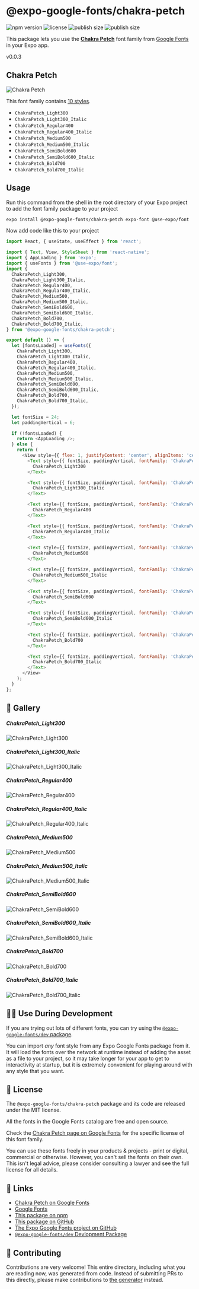 # @expo-google-fonts/chakra-petch

![npm version](https://flat.badgen.net/npm/v/@expo-google-fonts/chakra-petch)
![license](https://flat.badgen.net/github/license/expo/google-fonts)
![publish size](https://flat.badgen.net/packagephobia/install/@expo-google-fonts/chakra-petch)
![publish size](https://flat.badgen.net/packagephobia/publish/@expo-google-fonts/chakra-petch)

This package lets you use the [**Chakra Petch**](https://fonts.google.com/specimen/Chakra+Petch) font family from [Google Fonts](https://fonts.google.com/) in your Expo app.

v0.0.3

## Chakra Petch

![Chakra Petch](./font-family.png)

This font family contains [10 styles](#-gallery).

- `ChakraPetch_Light300`
- `ChakraPetch_Light300_Italic`
- `ChakraPetch_Regular400`
- `ChakraPetch_Regular400_Italic`
- `ChakraPetch_Medium500`
- `ChakraPetch_Medium500_Italic`
- `ChakraPetch_SemiBold600`
- `ChakraPetch_SemiBold600_Italic`
- `ChakraPetch_Bold700`
- `ChakraPetch_Bold700_Italic`

## Usage

Run this command from the shell in the root directory of your Expo project to add the font family package to your project
```sh
expo install @expo-google-fonts/chakra-petch expo-font @use-expo/font
```

Now add code like this to your project
```js
import React, { useState, useEffect } from 'react';

import { Text, View, StyleSheet } from 'react-native';
import { AppLoading } from 'expo';
import { useFonts } from '@use-expo/font';
import {
  ChakraPetch_Light300,
  ChakraPetch_Light300_Italic,
  ChakraPetch_Regular400,
  ChakraPetch_Regular400_Italic,
  ChakraPetch_Medium500,
  ChakraPetch_Medium500_Italic,
  ChakraPetch_SemiBold600,
  ChakraPetch_SemiBold600_Italic,
  ChakraPetch_Bold700,
  ChakraPetch_Bold700_Italic,
} from '@expo-google-fonts/chakra-petch';

export default () => {
  let [fontsLoaded] = useFonts({
    ChakraPetch_Light300,
    ChakraPetch_Light300_Italic,
    ChakraPetch_Regular400,
    ChakraPetch_Regular400_Italic,
    ChakraPetch_Medium500,
    ChakraPetch_Medium500_Italic,
    ChakraPetch_SemiBold600,
    ChakraPetch_SemiBold600_Italic,
    ChakraPetch_Bold700,
    ChakraPetch_Bold700_Italic,
  });

  let fontSize = 24;
  let paddingVertical = 6;

  if (!fontsLoaded) {
    return <AppLoading />;
  } else {
    return (
      <View style={{ flex: 1, justifyContent: 'center', alignItems: 'center' }}>
        <Text style={{ fontSize, paddingVertical, fontFamily: 'ChakraPetch_Light300' }}>
          ChakraPetch_Light300
        </Text>

        <Text style={{ fontSize, paddingVertical, fontFamily: 'ChakraPetch_Light300_Italic' }}>
          ChakraPetch_Light300_Italic
        </Text>

        <Text style={{ fontSize, paddingVertical, fontFamily: 'ChakraPetch_Regular400' }}>
          ChakraPetch_Regular400
        </Text>

        <Text style={{ fontSize, paddingVertical, fontFamily: 'ChakraPetch_Regular400_Italic' }}>
          ChakraPetch_Regular400_Italic
        </Text>

        <Text style={{ fontSize, paddingVertical, fontFamily: 'ChakraPetch_Medium500' }}>
          ChakraPetch_Medium500
        </Text>

        <Text style={{ fontSize, paddingVertical, fontFamily: 'ChakraPetch_Medium500_Italic' }}>
          ChakraPetch_Medium500_Italic
        </Text>

        <Text style={{ fontSize, paddingVertical, fontFamily: 'ChakraPetch_SemiBold600' }}>
          ChakraPetch_SemiBold600
        </Text>

        <Text style={{ fontSize, paddingVertical, fontFamily: 'ChakraPetch_SemiBold600_Italic' }}>
          ChakraPetch_SemiBold600_Italic
        </Text>

        <Text style={{ fontSize, paddingVertical, fontFamily: 'ChakraPetch_Bold700' }}>
          ChakraPetch_Bold700
        </Text>

        <Text style={{ fontSize, paddingVertical, fontFamily: 'ChakraPetch_Bold700_Italic' }}>
          ChakraPetch_Bold700_Italic
        </Text>
      </View>
    );
  }
};

```

## 🔡 Gallery

##### ChakraPetch_Light300
![ChakraPetch_Light300](./ecaf4ae2d67c61e2a3fa8df13a271ccea00d43000ba74107e7bfda439f60b1d2.ttf.png)

##### ChakraPetch_Light300_Italic
![ChakraPetch_Light300_Italic](./020376f9083d9c7e6f32ecb879dee72b6fadef64ea9a3df0bd01d4952a06f1aa.ttf.png)

##### ChakraPetch_Regular400
![ChakraPetch_Regular400](./6854c9992a9a1345525235ab8e75582a0f6f3f828c37e4720a78aad1de6c0aa5.ttf.png)

##### ChakraPetch_Regular400_Italic
![ChakraPetch_Regular400_Italic](./114572d34834d0022111a2a7a0eaf1d6bb7e3b70537f2c52e283219fa86ccd02.ttf.png)

##### ChakraPetch_Medium500
![ChakraPetch_Medium500](./179d4e7774a67d1c01789bcf1bf48e72fbc37fa173f3373470769b54a505ad17.ttf.png)

##### ChakraPetch_Medium500_Italic
![ChakraPetch_Medium500_Italic](./f7172b64774efd15a32d833b00836c9e30c0ee766c096a08de2a427c904f5c2d.ttf.png)

##### ChakraPetch_SemiBold600
![ChakraPetch_SemiBold600](./a6b54f7d68496d966460fe300af5b72cc91ca631822110de9fbc976ceabb2591.ttf.png)

##### ChakraPetch_SemiBold600_Italic
![ChakraPetch_SemiBold600_Italic](./a7a04e1ebef703c41253da2ca8a90c83a63649e471590d939c69828a0e0e591f.ttf.png)

##### ChakraPetch_Bold700
![ChakraPetch_Bold700](./e409c139ac42c535be29bfb904109788499a4b3971f95c0853dce713da259ea9.ttf.png)

##### ChakraPetch_Bold700_Italic
![ChakraPetch_Bold700_Italic](./86042cd1693573443cb56c465a3f44172486eb888d707fcc03eb3dc8600008cb.ttf.png)


## 👩‍💻 Use During Development

If you are trying out lots of different fonts, you can try using the [`@expo-google-fonts/dev` package](https://github.com/expo/google-fonts/tree/master/font-packages/dev#readme).

You can import *any* font style from any Expo Google Fonts package from it. It will load the fonts
over the network at runtime instead of adding the asset as a file to your project, so it may take longer
for your app to get to interactivity at startup, but it is extremely convenient
for playing around with any style that you want.

## 📖 License

The `@expo-google-fonts/chakra-petch` package and its code are released under the MIT license.

All the fonts in the Google Fonts catalog are free and open source.

Check the [Chakra Petch page on Google Fonts](https://fonts.google.com/specimen/Chakra+Petch) for the specific license of this font family.

You can use these fonts freely in your products & projects - print or digital, commercial or otherwise. However, you can't sell the fonts on their own. This isn't legal advice, please consider consulting a lawyer and see the full license for all details.

## 🔗 Links

- [Chakra Petch on Google Fonts](https://fonts.google.com/specimen/Chakra+Petch)
- [Google Fonts](https://fonts.google.com/)
- [This package on npm](https://www.npmjs.com/package/@expo-google-fonts/chakra-petch)
- [This package on GitHub](https://github.com/expo/google-fonts/tree/master/font-packages/chakra-petch)
- [The Expo Google Fonts project on GitHub](https://github.com/expo/google-fonts)
- [`@expo-google-fonts/dev` Devlopment Package](https://github.com/expo/google-fonts/tree/master/font-packages/dev)


## 🤝 Contributing

Contributions are very welcome! This entire directory, including what you are reading now, was generated from code. Instead of submitting PRs to this directly, please make contributions to [the generator](https://github.com/expo/google-fonts/tree/master/packages/generator) instead.
